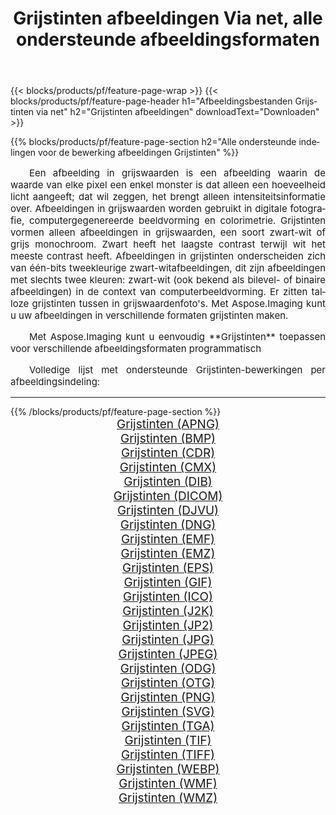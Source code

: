 ﻿---
title: Grijstinten afbeeldingen Via net, alle ondersteunde afbeeldingsformaten 
weight: 3920
url: /nl/net/grayscale/ 
lang: nl
langdirlevel: 2
locales: zh-hans,ja,it,ru,de,es,fr,nl,id,lt,pl,pt,vi,tr,ko,zh-hant,ar,hi,th,sv,cs,uk,he
description: Met behulp van Aspose.Imaging kunt u eenvoudig Grijstinten afbeeldingen maken via net
---

{{< blocks/products/pf/feature-page-wrap >}}
{{< blocks/products/pf/feature-page-header h1="Afbeeldingsbestanden Grijstinten via net" h2="Grijstinten afbeeldingen" downloadText="Downloaden" >}}


{{% blocks/products/pf/feature-page-section  h2="Alle ondersteunde indelingen voor de bewerking afbeeldingen Grijstinten" %}}
<p align="justify" style="text-indent:2em;font-size:15px;">
Een afbeelding in grijswaarden is een afbeelding waarin de waarde van elke pixel een enkel monster is dat alleen een hoeveelheid licht aangeeft; dat wil zeggen, het brengt alleen intensiteitsinformatie over. Afbeeldingen in grijswaarden worden gebruikt in digitale fotografie, computergegenereerde beeldvorming en colorimetrie. Grijstinten vormen alleen afbeeldingen in grijswaarden, een soort zwart-wit of grijs monochroom. Zwart heeft het laagste contrast terwijl wit het meeste contrast heeft. Afbeeldingen in grijstinten onderscheiden zich van één-bits tweekleurige zwart-witafbeeldingen, dit zijn afbeeldingen met slechts twee kleuren: zwart-wit (ook bekend als bilevel- of binaire afbeeldingen) in de context van computerbeeldvorming. Er zitten talloze grijstinten tussen in grijswaardenfoto's. Met Aspose.Imaging kunt u uw afbeeldingen in verschillende formaten grijstinten maken.
</p>
<p align="justify" style="text-indent:2em;font-size:15px;">
Met Aspose.Imaging kunt u eenvoudig **Grijstinten** toepassen voor verschillende afbeeldingsformaten programmatisch
</p>
<p align="justify" style="text-indent:2em;font-size:15px;">
Volledige lijst met ondersteunde Grijstinten-bewerkingen per afbeeldingsindeling:
</p>
<hr/>
{{% /blocks/products/pf/feature-page-section %}}
<div class="container-fluid productfamilypage bg-gray">
    <div class="convertypes bg-gray agp-content section">
        <div class="container">
		<div class="row other-converters" style="gap: 10px;font-size: 19px;text-align:center;">
		    <div class='col-md-2 other-converter remove-lp remove-rp'><a href="/imaging/nl/net/grayscale/apng/" style="padding:15px;">Grijstinten (APNG)</a></div><div class='col-md-2 other-converter remove-lp remove-rp'><a href="/imaging/nl/net/grayscale/bmp/" style="padding:15px;">Grijstinten (BMP)</a></div><div class='col-md-2 other-converter remove-lp remove-rp'><a href="/imaging/nl/net/grayscale/cdr/" style="padding:15px;">Grijstinten (CDR)</a></div><div class='col-md-2 other-converter remove-lp remove-rp'><a href="/imaging/nl/net/grayscale/cmx/" style="padding:15px;">Grijstinten (CMX)</a></div><div class='col-md-2 other-converter remove-lp remove-rp'><a href="/imaging/nl/net/grayscale/dib/" style="padding:15px;">Grijstinten (DIB)</a></div><div class='col-md-2 other-converter remove-lp remove-rp'><a href="/imaging/nl/net/grayscale/dicom/" style="padding:15px;">Grijstinten (DICOM)</a></div><div class='col-md-2 other-converter remove-lp remove-rp'><a href="/imaging/nl/net/grayscale/djvu/" style="padding:15px;">Grijstinten (DJVU)</a></div><div class='col-md-2 other-converter remove-lp remove-rp'><a href="/imaging/nl/net/grayscale/dng/" style="padding:15px;">Grijstinten (DNG)</a></div><div class='col-md-2 other-converter remove-lp remove-rp'><a href="/imaging/nl/net/grayscale/emf/" style="padding:15px;">Grijstinten (EMF)</a></div><div class='col-md-2 other-converter remove-lp remove-rp'><a href="/imaging/nl/net/grayscale/emz/" style="padding:15px;">Grijstinten (EMZ)</a></div><div class='col-md-2 other-converter remove-lp remove-rp'><a href="/imaging/nl/net/grayscale/eps/" style="padding:15px;">Grijstinten (EPS)</a></div><div class='col-md-2 other-converter remove-lp remove-rp'><a href="/imaging/nl/net/grayscale/gif/" style="padding:15px;">Grijstinten (GIF)</a></div><div class='col-md-2 other-converter remove-lp remove-rp'><a href="/imaging/nl/net/grayscale/ico/" style="padding:15px;">Grijstinten (ICO)</a></div><div class='col-md-2 other-converter remove-lp remove-rp'><a href="/imaging/nl/net/grayscale/j2k/" style="padding:15px;">Grijstinten (J2K)</a></div><div class='col-md-2 other-converter remove-lp remove-rp'><a href="/imaging/nl/net/grayscale/jp2/" style="padding:15px;">Grijstinten (JP2)</a></div><div class='col-md-2 other-converter remove-lp remove-rp'><a href="/imaging/nl/net/grayscale/jpg/" style="padding:15px;">Grijstinten (JPG)</a></div><div class='col-md-2 other-converter remove-lp remove-rp'><a href="/imaging/nl/net/grayscale/jpeg/" style="padding:15px;">Grijstinten (JPEG)</a></div><div class='col-md-2 other-converter remove-lp remove-rp'><a href="/imaging/nl/net/grayscale/odg/" style="padding:15px;">Grijstinten (ODG)</a></div><div class='col-md-2 other-converter remove-lp remove-rp'><a href="/imaging/nl/net/grayscale/otg/" style="padding:15px;">Grijstinten (OTG)</a></div><div class='col-md-2 other-converter remove-lp remove-rp'><a href="/imaging/nl/net/grayscale/png/" style="padding:15px;">Grijstinten (PNG)</a></div><div class='col-md-2 other-converter remove-lp remove-rp'><a href="/imaging/nl/net/grayscale/svg/" style="padding:15px;">Grijstinten (SVG)</a></div><div class='col-md-2 other-converter remove-lp remove-rp'><a href="/imaging/nl/net/grayscale/tga/" style="padding:15px;">Grijstinten (TGA)</a></div><div class='col-md-2 other-converter remove-lp remove-rp'><a href="/imaging/nl/net/grayscale/tif/" style="padding:15px;">Grijstinten (TIF)</a></div><div class='col-md-2 other-converter remove-lp remove-rp'><a href="/imaging/nl/net/grayscale/tiff/" style="padding:15px;">Grijstinten (TIFF)</a></div><div class='col-md-2 other-converter remove-lp remove-rp'><a href="/imaging/nl/net/grayscale/webp/" style="padding:15px;">Grijstinten (WEBP)</a></div><div class='col-md-2 other-converter remove-lp remove-rp'><a href="/imaging/nl/net/grayscale/wmf/" style="padding:15px;">Grijstinten (WMF)</a></div><div class='col-md-2 other-converter remove-lp remove-rp'><a href="/imaging/nl/net/grayscale/wmz/" style="padding:15px;">Grijstinten (WMZ)</a></div>
                </div>
        </div>
    </div>
</div>
<br/>
